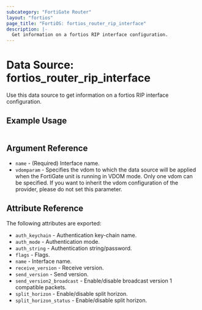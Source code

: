 ```yaml
---
subcategory: "FortiGate Router"
layout: "fortios"
page_title: "FortiOS: fortios_router_rip_interface"
description: |-
  Get information on a fortios RIP interface configuration.
---
```


# Data Source: fortios_router_rip_interface
Use this data source to get information on a fortios RIP interface configuration.


## Example Usage

```hcl

```

## Argument Reference

* `name` - (Required) Interface name.
* `vdomparam` - Specifies the vdom to which the data source will be applied when the FortiGate unit is running in VDOM mode. Only one vdom can be specified. If you want to inherit the vdom configuration of the provider, please do not set this parameter.

## Attribute Reference

The following attributes are exported:

* `auth_keychain` - Authentication key-chain name.
* `auth_mode` - Authentication mode.
* `auth_string` - Authentication string/password.
* `flags` - Flags.
* `name` - Interface name.
* `receive_version` - Receive version.
* `send_version` - Send version.
* `send_version2_broadcast` - Enable/disable broadcast version 1 compatible packets.
* `split_horizon` - Enable/disable split horizon.
* `split_horizon_status` - Enable/disable split horizon.
